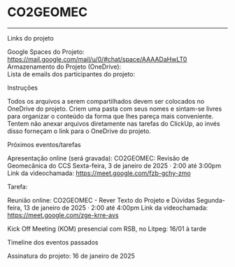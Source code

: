 # CO2GEOMEC

---

Links do projeto

Google Spaces do Projeto: https://mail.google.com/mail/u/0/#chat/space/AAAADaHwLT0
Armazenamento do Projeto (OneDrive):   
Lista de emails dos participantes do projeto: 

Instruções

Todos os arquivos a serem compartilhados devem ser colocados no OneDrive do projeto.
Criem uma pasta com seus nomes e sintam-se livres para organizar o conteúdo da forma que lhes pareça mais conveniente.
Tentem não anexar arquivos diretamente nas tarefas do ClickUp, ao invés disso forneçam o link para o OneDrive do projeto. 

Próximos eventos/tarefas

Apresentação online (será gravada):
CO2GEOMEC: Revisão de Geomecânica do CCS
Sexta-feira, 3 de janeiro de 2025 · 2:00 até 3:00pm
Link da videochamada: https://meet.google.com/fzb-gchy-zmo

Tarefa:


Reunião online:
CO2GEOMEC - Rever Texto do Projeto e Dúvidas
Segunda-feira, 13 de janeiro de 2025 · 2:00 até 4:00pm
Link da videochamada: https://meet.google.com/zge-krre-avs

Kick Off Meeting (KOM) presencial com RSB, no Litpeg:  16/01 à tarde

Timeline dos eventos passados

Assinatura do projeto:  16 de janeiro de 2025
